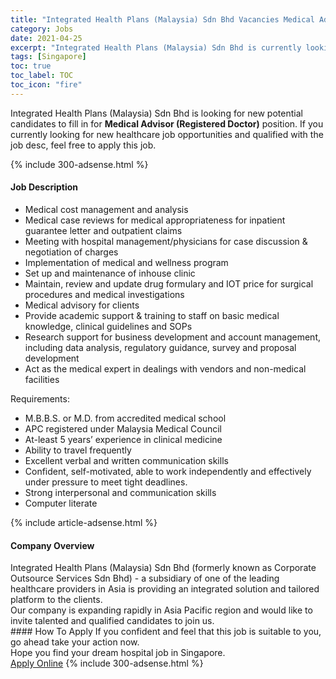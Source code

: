 ```yaml
---
title: "Integrated Health Plans (Malaysia) Sdn Bhd Vacancies Medical Advisor (Registered Doctor)" 
category: Jobs 
date: 2021-04-25 
excerpt: "Integrated Health Plans (Malaysia) Sdn Bhd is currently looking for suitable person to fill in the Medical Advisor (Registered Doctor) which positioned at Singapore" 
tags: [Singapore] 
toc: true 
toc_label: TOC 
toc_icon: "fire" 
--- 
```


<p>Integrated Health Plans (Malaysia) Sdn Bhd is looking for new potential candidates to fill in for <b>Medical Advisor (Registered Doctor)</b> position. If you currently looking for new healthcare job opportunities and qualified with the job desc, feel free to apply this job.
</p>{% include 300-adsense.html %} 
<div><div><h4>Job Description</h4></div><div><div><span><div><ul><li>Medical cost management and analysis</li><li>Medical case reviews for medical appropriateness for inpatient guarantee letter and outpatient claims</li><li>Meeting with hospital management/physicians for case discussion &amp; negotiation of charges</li><li>Implementation of medical and wellness program</li><li>Set up and maintenance of inhouse clinic</li><li>Maintain, review and update drug formulary and IOT price for surgical procedures and medical investigations</li><li>Medical advisory for clients</li><li>Provide academic support &amp; training to staff on basic medical knowledge, clinical guidelines and SOPs</li><li>Research support for business development and account management, including data analysis, regulatory guidance, survey and proposal development</li><li>Act as the medical expert in dealings with vendors and non-medical facilities</li></ul><p>Requirements:</p><ul><li>M.B.B.S. or M.D. from accredited medical school</li><li>APC registered under Malaysia Medical Council</li><li>At-least 5 years&#8217; experience in clinical medicine</li><li>Ability to travel frequently</li><li>Excellent verbal and written communication skills</li><li>Confident, self-motivated, able to work independently and effectively under pressure to meet tight deadlines.</li><li>Strong interpersonal and communication skills</li><li>Computer literate</li></ul></div></span></div></div></div> 
{% include article-adsense.html %} 
<div><div><h4>Company Overview</h4></div><div><div><span><div><div>Integrated Health Plans (Malaysia) Sdn Bhd (formerly known as Corporate Outsource Services Sdn Bhd) - a subsidiary of one of the leading healthcare providers in Asia is providing an integrated solution and tailored platform to the clients.<br>
Our company is expanding rapidly in Asia Pacific region and would like to invite talented and qualified candidates to join us.</div></div></span></div></div></div> 
#### How To Apply 
If you confident and feel that this job is suitable to you, go ahead take your action now. <br/> 
Hope you find your dream hospital job in Singapore. <br/> 
<a href="https://www.jobstreet.com.my/en/job/medical-advisor-registered-doctor-8439905/origin/sg?jobId=jobstreet-sg-job-8439905" class="btn btn--warning" target="_blank" rel="nofollow noopenner">Apply Online</a> 
{% include 300-adsense.html %} 